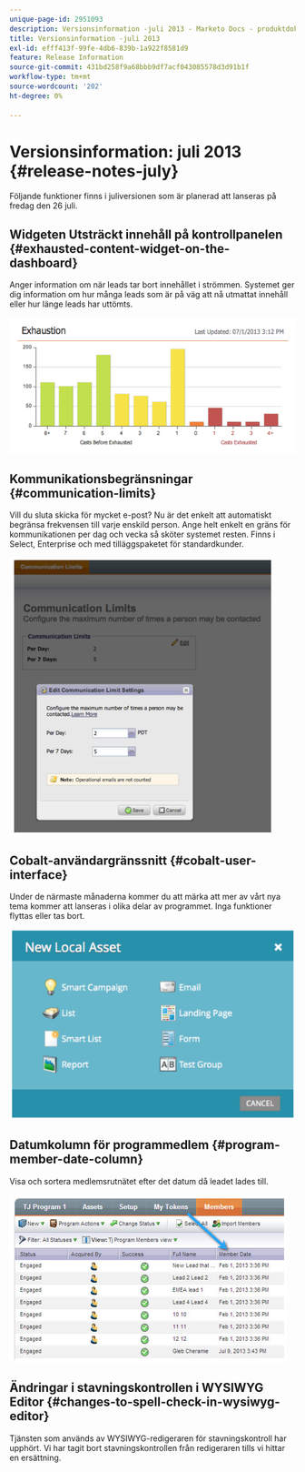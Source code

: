 ```yaml
---
unique-page-id: 2951093
description: Versionsinformation -juli 2013 - Marketo Docs - produktdokumentation
title: Versionsinformation -juli 2013
exl-id: efff413f-99fe-4db6-839b-1a922f8581d9
feature: Release Information
source-git-commit: 431bd258f9a68bbb9df7acf043085578d3d91b1f
workflow-type: tm+mt
source-wordcount: '202'
ht-degree: 0%

---
```


# Versionsinformation: juli 2013 {#release-notes-july}

Följande funktioner finns i juliversionen som är planerad att lanseras på fredag den 26 juli.

## Widgeten Utsträckt innehåll på kontrollpanelen {#exhausted-content-widget-on-the-dashboard}

Anger information om när leads tar bort innehållet i strömmen. Systemet ger dig information om hur många leads som är på väg att nå utmattat innehåll eller hur länge leads har uttömts.

![](assets/image2014-9-22-16-3a30-3a50.png)

## Kommunikationsbegränsningar {#communication-limits}

Vill du sluta skicka för mycket e-post? Nu är det enkelt att automatiskt begränsa frekvensen till varje enskild person. Ange helt enkelt en gräns för kommunikationen per dag och vecka så sköter systemet resten. Finns i Select, Enterprise och med tilläggspaketet för standardkunder.

![](assets/image2014-9-22-16-3a31-3a13.png)

## Cobalt-användargränssnitt {#cobalt-user-interface}

Under de närmaste månaderna kommer du att märka att mer av vårt nya tema kommer att lanseras i olika delar av programmet. Inga funktioner flyttas eller tas bort.

![](assets/image2014-9-22-16-3a31-3a42.png)

## Datumkolumn för programmedlem {#program-member-date-column}

Visa och sortera medlemsrutnätet efter det datum då leadet lades till.

![](assets/image2014-9-22-16-3a32-3a1.png)

## Ändringar i stavningskontrollen i WYSIWYG Editor {#changes-to-spell-check-in-wysiwyg-editor}

Tjänsten som används av WYSIWYG-redigeraren för stavningskontroll har upphört. Vi har tagit bort stavningskontrollen från redigeraren tills vi hittar en ersättning.
